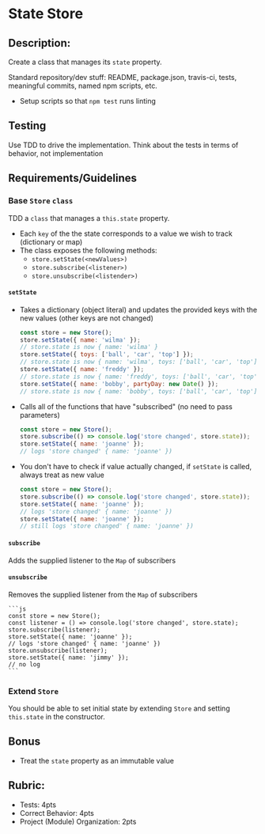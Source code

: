 State Store
===

## Description:

Create a class that manages its `state` property.

Standard repository/dev stuff: README, package.json, travis-ci, tests, meaningful commits, named npm scripts, etc.

* Setup scripts so that `npm test` runs linting

## Testing

Use TDD to drive the implementation. Think about the tests in terms of behavior, not implementation

## Requirements/Guidelines

### Base `Store` `class`

TDD a `class` that manages a `this.state` property. 

* Each `key` of the the state corresponds to a value we wish to track (dictionary or map)
* The class exposes the following methods:
  * `store.setState(<newValues>)`
  * `store.subscribe(<listener>)`
  * `store.unsubscribe(<listender>)`
  
#### `setState`

* Takes a dictionary (object literal) and updates the provided keys with the new values (other keys are not changed)
    ```js
    const store = new Store();
    store.setState({ name: 'wilma' });
    // store.state is now { name: 'wilma' }
    store.setState({ toys: ['ball', 'car', 'top'] });
    // store.state is now { name: 'wilma', toys: ['ball', 'car', 'top'] }
    store.setState({ name: 'freddy' });
    // store.state is now { name: 'freddy', toys: ['ball', 'car', 'top'] }
    store.setState({ name: 'bobby', partyDay: new Date() });
    // store.state is now { name: 'bobby', toys: ['ball', 'car', 'top'], partyDay: '2/13/2018' }
    ```
    
* Calls all of the functions that have "subscribed" (no need to pass parameters)
    ```js
    const store = new Store();
    store.subscribe(() => console.log('store changed', store.state));
    store.setState({ name: 'joanne' });
    // logs 'store changed' { name: 'joanne' })
    ```
    
* You don't have to check if value actually changed, if `setState` is called, always treat as new value
    ```js
    const store = new Store();
    store.subscribe(() => console.log('store changed', store.state));
    store.setState({ name: 'joanne' });
    // logs 'store changed' { name: 'joanne' })
    store.setState({ name: 'joanne' });
    // still logs 'store changed' { name: 'joanne' })
    ```

#### `subscribe`

Adds the supplied listener to the `Map` of subscribers

#### `unsubscribe`

Removes the supplied listener from the `Map` of subscribers

    ```js
    const store = new Store();
    const listener = () => console.log('store changed', store.state);
    store.subscribe(listener);
    store.setState({ name: 'joanne' });
    // logs 'store changed' { name: 'joanne' })
    store.unsubscribe(listener);
    store.setState({ name: 'jimmy' });
    // no log
    ```


### Extend `Store`

You should be able to set initial state by extending `Store` and setting `this.state` in the constructor.

## Bonus

* Treat the `state` property as an immutable value

## Rubric:

* Tests: 4pts
* Correct Behavior: 4pts
* Project (Module) Organization: 2pts
